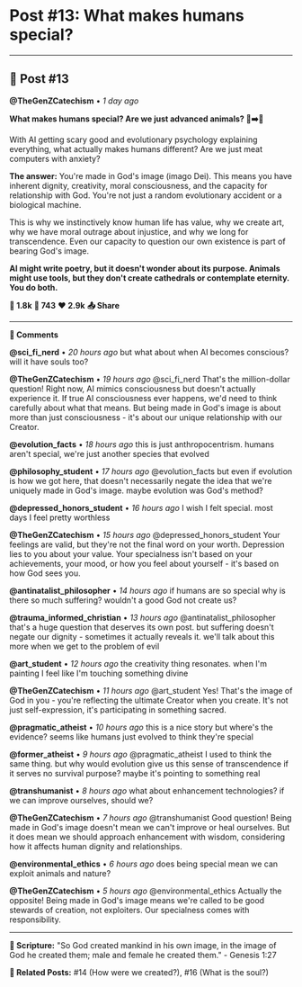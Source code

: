 # Post #13: What makes humans special?

---

## 📱 Post #13

**@TheGenZCatechism** • *1 day ago*

**What makes humans special? Are we just advanced animals? 🦍➡️👤**

With AI getting scary good and evolutionary psychology explaining everything, what actually makes humans different? Are we just meat computers with anxiety?

**The answer:** You're made in God's image (imago Dei). This means you have inherent dignity, creativity, moral consciousness, and the capacity for relationship with God. You're not just a random evolutionary accident or a biological machine.

This is why we instinctively know human life has value, why we create art, why we have moral outrage about injustice, and why we long for transcendence. Even our capacity to question our own existence is part of bearing God's image.

**AI might write poetry, but it doesn't wonder about its purpose. Animals might use tools, but they don't create cathedrals or contemplate eternity. You do both.**

**💭 1.8k** **🔄 743** **❤️ 2.9k** **📤 Share**

---

**💬 Comments**

**@sci_fi_nerd** • *20 hours ago*
but what about when AI becomes conscious? will it have souls too?

**@TheGenZCatechism** • *19 hours ago*
@sci_fi_nerd That's the million-dollar question! Right now, AI mimics consciousness but doesn't actually experience it. If true AI consciousness ever happens, we'd need to think carefully about what that means. But being made in God's image is about more than just consciousness - it's about our unique relationship with our Creator.

**@evolution_facts** • *18 hours ago*
this is just anthropocentrism. humans aren't special, we're just another species that evolved

**@philosophy_student** • *17 hours ago*
@evolution_facts but even if evolution is how we got here, that doesn't necessarily negate the idea that we're uniquely made in God's image. maybe evolution was God's method?

**@depressed_honors_student** • *16 hours ago*
I wish I felt special. most days I feel pretty worthless

**@TheGenZCatechism** • *15 hours ago*
@depressed_honors_student Your feelings are valid, but they're not the final word on your worth. Depression lies to you about your value. Your specialness isn't based on your achievements, your mood, or how you feel about yourself - it's based on how God sees you.

**@antinatalist_philosopher** • *14 hours ago*
if humans are so special why is there so much suffering? wouldn't a good God not create us?

**@trauma_informed_christian** • *13 hours ago*
@antinatalist_philosopher that's a huge question that deserves its own post. but suffering doesn't negate our dignity - sometimes it actually reveals it. we'll talk about this more when we get to the problem of evil

**@art_student** • *12 hours ago*
the creativity thing resonates. when I'm painting I feel like I'm touching something divine

**@TheGenZCatechism** • *11 hours ago*
@art_student Yes! That's the image of God in you - you're reflecting the ultimate Creator when you create. It's not just self-expression, it's participating in something sacred.

**@pragmatic_atheist** • *10 hours ago*
this is a nice story but where's the evidence? seems like humans just evolved to think they're special

**@former_atheist** • *9 hours ago*
@pragmatic_atheist I used to think the same thing. but why would evolution give us this sense of transcendence if it serves no survival purpose? maybe it's pointing to something real

**@transhumanist** • *8 hours ago*
what about enhancement technologies? if we can improve ourselves, should we?

**@TheGenZCatechism** • *7 hours ago*
@transhumanist Good question! Being made in God's image doesn't mean we can't improve or heal ourselves. But it does mean we should approach enhancement with wisdom, considering how it affects human dignity and relationships.

**@environmental_ethics** • *6 hours ago*
does being special mean we can exploit animals and nature?

**@TheGenZCatechism** • *5 hours ago*
@environmental_ethics Actually the opposite! Being made in God's image means we're called to be good stewards of creation, not exploiters. Our specialness comes with responsibility.

---

**📖 Scripture:** "So God created mankind in his own image, in the image of God he created them; male and female he created them." - Genesis 1:27

**🔗 Related Posts:** #14 (How were we created?), #16 (What is the soul?) 